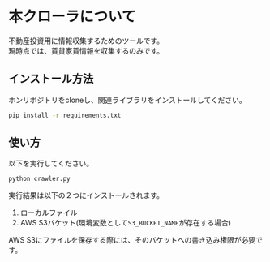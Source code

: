 # 本クローラについて

不動産投資用に情報収集するためのツールです。  
現時点では、賃貸家賃情報を収集するのみです。

## インストール方法

ホンリポジトリをcloneし、関連ライブラリをインストールしてください。  
```bash
pip install -r requirements.txt
```

## 使い方

以下を実行してください。  

```bash
python crawler.py
```

実行結果は以下の２つにインストールされます。  
1. ローカルファイル
2. AWS S3バケット(環境変数として`S3_BUCKET_NAME`が存在する場合)

AWS S3にファイルを保存する際には、そのバケットへの書き込み権限が必要です。  

